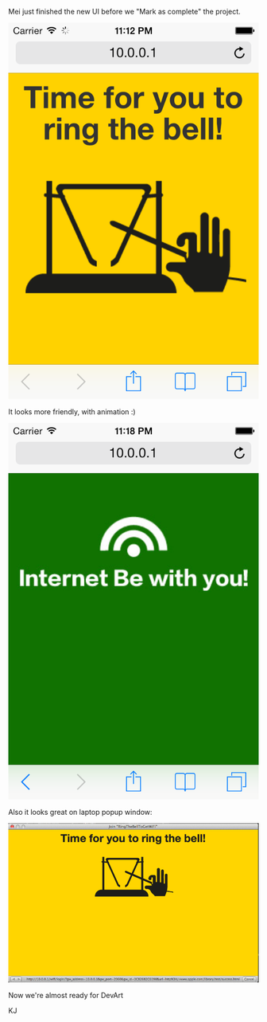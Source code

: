 Mei just finished the new UI before we "Mark as complete" the project.

![Ring the WiFi](../project_images/new_look_ring_the_bell.png?raw=true)

It looks more friendly, with animation :)

![Ring the WiFi](../project_images/new_look_internet_be_with_you.png?raw=true)

Also it looks great on laptop popup window:

![Ring the WiFi](../project_images/new_look_ring_the_bell_on_os_x.png?raw=true)

Now we're almost ready for DevArt

KJ
